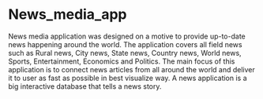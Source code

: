 # News_media_app
News media application was designed on a motive to provide up-to-date news happening around the world. The application covers all field news such as Rural news, City news, State news, Country news, World news, Sports, Entertainment, Economics and Politics. The main focus of this application is to connect news articles from all around the world and deliver it to user as fast as possible in best visualize way. A news application is a big interactive database that tells a news story.
